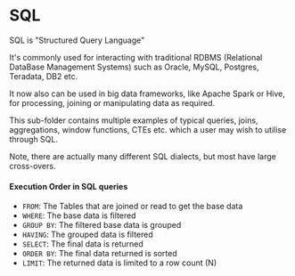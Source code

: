 # SQL 

SQL is "Structured Query Language" 

It's commonly used for interacting with traditional RDBMS (Relational DataBase Management Systems) such as Oracle, MySQL, Postgres, Teradata, DB2 etc. 

It now also can be used in big data frameworks, like Apache Spark or Hive, for processing, joining or manipulating data as required.

This sub-folder contains multiple examples of typical queries, joins, aggregations, window functions, CTEs etc. which a user may wish to utilise through SQL.

Note, there are actually many different SQL dialects, but most have large cross-overs. 

#### Execution Order in SQL queries 

- `FROM`: The Tables that are joined or read to get the base data 
- `WHERE`: The base data is filtered 
- `GROUP BY`: The filtered base data is grouped 
- `HAVING`: The grouped data is filtered 
- `SELECT`: The final data is returned 
- `ORDER BY`: The final data returned is sorted 
- `LIMIT`: The returned data is limited to a row count (N) 